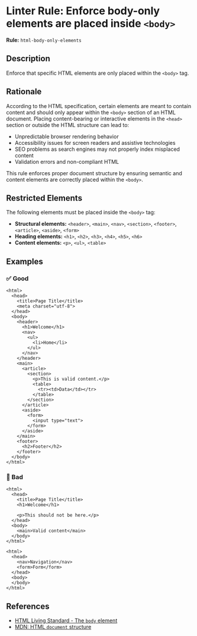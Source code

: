 # Linter Rule: Enforce body-only elements are placed inside `<body>`

**Rule:** `html-body-only-elements`

## Description

Enforce that specific HTML elements are only placed within the `<body>` tag.

## Rationale

According to the HTML specification, certain elements are meant to contain content and should only appear within the `<body>` section of an HTML document. Placing content-bearing or interactive elements in the `<head>` section or outside the HTML structure can lead to:

- Unpredictable browser rendering behavior
- Accessibility issues for screen readers and assistive technologies
- SEO problems as search engines may not properly index misplaced content
- Validation errors and non-compliant HTML

This rule enforces proper document structure by ensuring semantic and content elements are correctly placed within the `<body>`.

## Restricted Elements

The following elements must be placed inside the `<body>` tag:

- **Structural elements:** `<header>`, `<main>`, `<nav>`, `<section>`, `<footer>`, `<article>`, `<aside>`, `<form>`
- **Heading elements:** `<h1>`, `<h2>`, `<h3>`, `<h4>`, `<h5>`, `<h6>`
- **Content elements:** `<p>`, `<ul>`, `<table>`

## Examples

### ✅ Good

```erb
<html>
  <head>
    <title>Page Title</title>
    <meta charset="utf-8">
  </head>
  <body>
    <header>
      <h1>Welcome</h1>
      <nav>
        <ul>
          <li>Home</li>
        </ul>
      </nav>
    </header>
    <main>
      <article>
        <section>
          <p>This is valid content.</p>
          <table>
            <tr><td>Data</td></tr>
          </table>
        </section>
      </article>
      <aside>
        <form>
          <input type="text">
        </form>
      </aside>
    </main>
    <footer>
      <h2>Footer</h2>
    </footer>
  </body>
</html>
```

### 🚫 Bad

```erb
<html>
  <head>
    <title>Page Title</title>
    <h1>Welcome</h1>

    <p>This should not be here.</p>
  </head>
  <body>
    <main>Valid content</main>
  </body>
</html>
```

```erb
<html>
  <head>
    <nav>Navigation</nav>
    <form>Form</form>
  </head>
  <body>
  </body>
</html>
```

## References

- [HTML Living Standard - The `body` element](https://html.spec.whatwg.org/multipage/sections.html#the-body-element)
- [MDN: HTML `document` structure](https://developer.mozilla.org/en-US/docs/Learn/HTML/Introduction_to_HTML/Document_and_website_structure)
